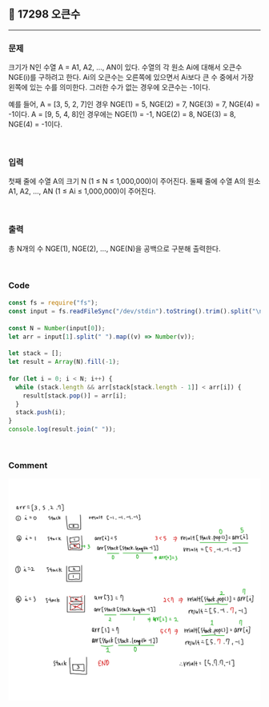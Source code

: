 ## 📮 17298 오큰수

---

### 문제

크기가 N인 수열 A = A1, A2, ..., AN이 있다. 수열의 각 원소 Ai에 대해서 오큰수 NGE(i)를 구하려고 한다. Ai의 오큰수는 오른쪽에 있으면서 Ai보다 큰 수 중에서 가장 왼쪽에 있는 수를 의미한다. 그러한 수가 없는 경우에 오큰수는 -1이다.

예를 들어, A = [3, 5, 2, 7]인 경우 NGE(1) = 5, NGE(2) = 7, NGE(3) = 7, NGE(4) = -1이다. A = [9, 5, 4, 8]인 경우에는 NGE(1) = -1, NGE(2) = 8, NGE(3) = 8, NGE(4) = -1이다.

<br />

### 입력

첫째 줄에 수열 A의 크기 N (1 ≤ N ≤ 1,000,000)이 주어진다. 둘째 줄에 수열 A의 원소 A1, A2, ..., AN (1 ≤ Ai ≤ 1,000,000)이 주어진다.

<br />

### 출력

총 N개의 수 NGE(1), NGE(2), ..., NGE(N)을 공백으로 구분해 출력한다.

<br />

### Code

```javascript
const fs = require("fs");
const input = fs.readFileSync("/dev/stdin").toString().trim().split("\n");

const N = Number(input[0]);
let arr = input[1].split(" ").map((v) => Number(v));

let stack = [];
let result = Array(N).fill(-1);

for (let i = 0; i < N; i++) {
  while (stack.length && arr[stack[stack.length - 1]] < arr[i]) {
    result[stack.pop()] = arr[i];
  }
  stack.push(i);
}
console.log(result.join(" "));
```

<br />

### Comment

![17928](../images/17928.jpg)
